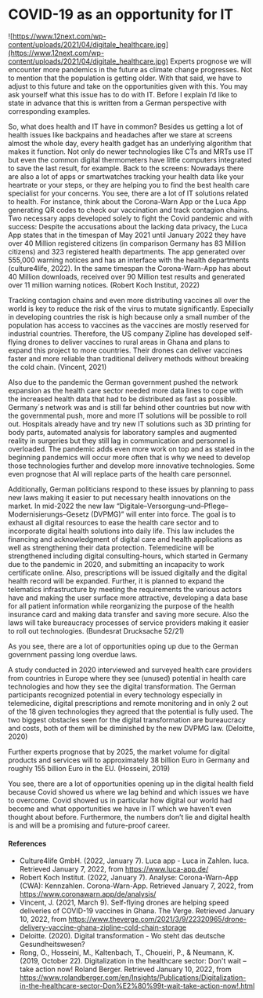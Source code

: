 # COVID-19 as an opportunity for IT
![https://www.12next.com/wp-content/uploads/2021/04/digitale_healthcare.jpg](https://www.12next.com/wp-content/uploads/2021/04/digitale_healthcare.jpg)
Experts prognose we will encounter more pandemics in the future as climate change progresses. Not to mention that the population is getting older. With that said, we have to adjust to this future and take on the opportunities given with this. You may ask yourself what this issue has to do with IT. Before  I explain I’d like to state in advance that this is written from a German perspective with corresponding examples.

So, what does health and IT have in common? Besides us getting a lot of health issues like backpains and headaches after we stare at screens almost the whole day, every health gadget has an underlying algorithm that makes it function. Not only do newer technologies like CTs and MRTs use IT but even the common digital thermometers have little computers integrated to save the last result, for example. Back to the screens: Nowadays there are also a lot of apps or smartwatches tracking your health data like your heartrate or your steps, or they are helping you to find the best health care specialist for your concerns. You see, there are a lot of IT solutions related to health. 
For instance, think about the Corona-Warn App or the Luca App generating QR codes to check our vaccination and track contagion chains. Two necessary apps developed solely to fight the Covid pandemic and with success: Despite the accusations about the lacking data privacy, the Luca App states that in the timespan of May 2021 until January 2022 they have over 40 Million registered citizens (in comparison Germany has 83 Million citizens) and 323 registered health departments. The app generated over 555,000 warning notices and has an interface with the health departments (culture4life, 2022). In the same timespan the Corona-Warn-App has about 40 Million downloads, received over 90 Million test results and generated over 11 million warning notices. (Robert Koch Institut, 2022)

Tracking contagion chains and even more distributing vaccines all over the world is key to reduce the risk of the virus to mutate significantly. Especially in developing countries the risk is high because only a small number of the population has access to vaccines as the vaccines are mostly reserved for industrial countries. Therefore, the US company Zipline has developed self-flying drones to deliver vaccines to rural areas in Ghana and plans to expand this project to more countries. Their drones can deliver vaccines faster and more reliable than traditional delivery methods without breaking the cold chain. (Vincent, 2021)

Also due to the pandemic the German government pushed the network expansion as the health care sector needed more data lines to cope with the increased health data that had to be distributed as fast as possible. Germany´s network was and is still far behind other countries but now with the governmental push, more and more IT solutions will be possible to roll out. Hospitals already have and try new IT solutions such as 3D printing for body parts, automated analysis for laboratory samples and augmented reality in surgeries but they still lag in communication and personnel is overloaded. The pandemic adds even more work on top and as stated in the beginning pandemics will occur more often that is why we need to develop those technologies further and develop more innovative technologies. Some even prognose that AI will replace parts of the health care personnel.

Additionally, German politicians respond to these issues by planning to pass new laws making it easier to put necessary health innovations on the market. In mid-2022 the new law “Digitale–Versorgung–und–Pflege–Modernisierungs–Gesetz (DVPMG)” will enter into force. The goal is to exhaust all digital resources to ease the health care sector and to incorporate digital health solutions into daily life. This law includes the financing and acknowledgment of digital care and health applications as well as strengthening their data protection. Telemedicine will be strengthened including digital consulting-hours, which started in Germany due to the pandemic in 2020, and submitting an incapacity to work certificate online. Also, prescriptions will be issued digitally and the digital health record will be expanded. Further, it is planned to expand the telematics infrastructure by meeting the requirements the various actors have and making the user surface more attractive, developing a data base for all patient information while reorganizing the purpose of the health insurance card and making data transfer and saving more secure. Also the laws will take bureaucracy processes of service providers making it easier to roll out technologies. (Bundesrat Drucksache 52/21)

As you see, there are a lot of opportunities oping up due to the German government passing long overdue laws.

A study conducted in 2020 interviewed and surveyed health care providers from countries in Europe where they see (unused) potential in health care technologies and how they see the digital transformation. The German participants recognized potential in every technology especially in telemedicine, digital prescriptions and remote monitoring and in only 2 out of the 18 given technologies they agreed that the potential is fully used. The two biggest obstacles seen for the digital transformation are bureaucracy and costs, both of them will be diminished by the new DVPMG law. (Deloitte, 2020)

Further experts prognose that by 2025, the market volume for digital products and services will to approximately 38 billion Euro in Germany and roughly 155 billion Euro in the EU. (Hosseini, 2019)

You see, there are a lot of opportunities opening up in the digital health field because Covid showed us where we lag behind and which issues we have to overcome. Covid showed us in particular how digital our world had become and what opportunities we have in IT which we haven’t even thought about before. Furthermore, the numbers don’t lie and digital health is and will be a promising and future-proof career.

#### References

- Culture4life GmbH. (2022, January 7). Luca app - Luca in Zahlen. luca. Retrieved January  7, 2022, from https://www.luca-app.de/ 
- Robert Koch Institut. (2022, January 7). Analyse: Corona-Warn-App (CWA): Kennzahlen.    Corona-Warn-App. Retrieved January 7, 2022, from  https://www.coronawarn.app/de/analysis/ 
- Vincent, J. (2021, March 9). Self-flying drones are helping speed deliveries of COVID-19 vaccines in Ghana. The Verge. Retrieved January 10, 2022, from           https://www.theverge.com/2021/3/9/22320965/drone-delivery-vaccine-ghana-zipline-cold-chain-storage 
- Deloitte. (2020). Digital transformation - Wo steht das deutsche Gesundheitswesen? 
- Rong, O., Hosseini, M., Kaltenbach, T., Choueiri, P., & Neumann, K. (2019, October 22).  Digitalization in the healthcare sector: Don't wait – take action now! Roland Berger. Retrieved January 10, 2022, from https://www.rolandberger.com/en/Insights/Publications/Digitalization-in-the-healthcare-sector-Don%E2%80%99t-wait-take-action-now!.html 
